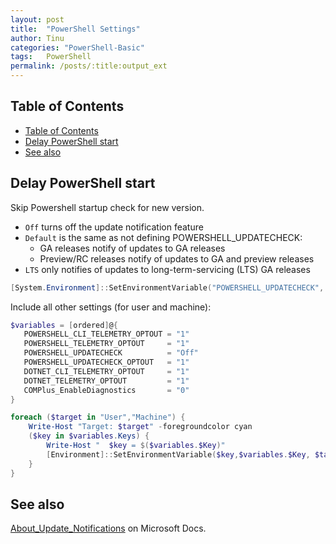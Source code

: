 ```yaml
---
layout: post
title:  "PowerShell Settings"
author: Tinu
categories: "PowerShell-Basic"
tags:   PowerShell
permalink: /posts/:title:output_ext
---
```


## Table of Contents

- [Table of Contents](#table-of-contents)
- [Delay PowerShell start](#delay-powershell-start)
- [See also](#see-also)

## Delay PowerShell start

Skip Powershell startup check for new version.

- ````Off```` turns off the update notification feature
- ````Default```` is the same as not defining POWERSHELL_UPDATECHECK:
  - GA releases notify of updates to GA releases
  - Preview/RC releases notify of updates to GA and preview releases
- ````LTS```` only notifies of updates to long-term-servicing (LTS) GA releases

````powershell
[System.Environment]::SetEnvironmentVariable("POWERSHELL_UPDATECHECK", "Off", [System.EnvironmentVariableTarget]::Machine)
````

Include all other settings (for user and machine):

````powershell
$variables = [ordered]@{
   POWERSHELL_CLI_TELEMETRY_OPTOUT = "1"
   POWERSHELL_TELEMETRY_OPTOUT     = "1"
   POWERSHELL_UPDATECHECK          = "Off"
   POWERSHELL_UPDATECHECK_OPTOUT   = "1"
   DOTNET_CLI_TELEMETRY_OPTOUT     = "1"
   DOTNET_TELEMETRY_OPTOUT         = "1"
   COMPlus_EnableDiagnostics       = "0"
}

foreach ($target in "User","Machine") {
    Write-Host "Target: $target" -foregroundcolor cyan
    ($key in $variables.Keys) {
        Write-Host "  $key = $($variables.$Key)"
        [Environment]::SetEnvironmentVariable($key,$variables.$Key, $target)
    }
}
````

## See also

[About_Update_Notifications](https://learn.microsoft.com/en-us/powershell/module/microsoft.powershell.core/about/about_update_notifications?view=powershell-7.5) on Microsoft Docs.
